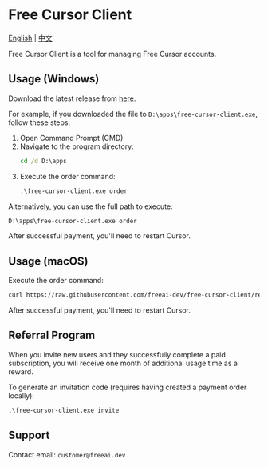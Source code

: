 # Free Cursor Client

[English](./README.md) | [中文](./README_zh.md)

Free Cursor Client is a tool for managing Free Cursor accounts.

## Usage (Windows)

Download the latest release from [here](https://github.com/freeai-dev/free-cursor-client/releases).

For example, if you downloaded the file to `D:\apps\free-cursor-client.exe`, follow these steps:

1. Open Command Prompt (CMD)
2. Navigate to the program directory:
   ```cmd
   cd /d D:\apps
   ```
3. Execute the order command:
   ```cmd
   .\free-cursor-client.exe order
   ```

Alternatively, you can use the full path to execute:

```cmd
D:\apps\free-cursor-client.exe order
```

After successful payment, you'll need to restart Cursor.

## Usage (macOS)

Execute the order command:

```bash
curl https://raw.githubusercontent.com/freeai-dev/free-cursor-client/refs/heads/master/install.sh | bash -s -- order
```

After successful payment, you'll need to restart Cursor.

## Referral Program

When you invite new users and they successfully complete a paid subscription, you will receive one month of additional usage time as a reward.

To generate an invitation code (requires having created a payment order locally):

```cmd
.\free-cursor-client.exe invite
```

## Support

Contact email: `customer@freeai.dev`
